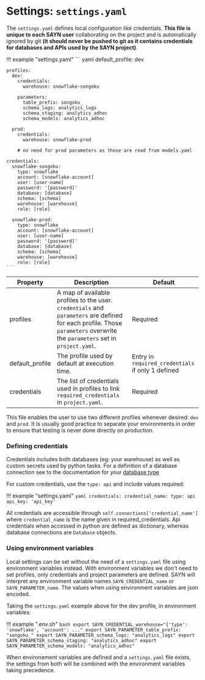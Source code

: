 # Settings: `settings.yaml`

The `settings.yaml` defines local configuration like credentials. **This file is unique to each SAYN user**
collaborating on the project and is automatically ignored by git **(it should never be pushed to git as
it contains credentials for databases and APIs used by the SAYN project)**.

!!! example "settings.yaml"
    ``` yaml
    default_profile: dev
    
    profiles:
      dev:
        credentials:
          warehouse: snowflake-songoku
    
        parameters:
          table_prefix: songoku_
          schema_logs: analytics_logs
          schema_staging: analytics_adhoc
          schema_models: analytics_adhoc
    
      prod:
        credentials:
          warehouse: snowflake-prod
    
        # no need for prod parameters as those are read from models.yaml
    
    credentials:
      snowflake-songoku:
        type: snowflake
        account: [snowflake-account]
        user: [user-name]
        password: '[password]'
        database: [database]
        schema: [schema]
        warehouse: [warehouse]
        role: [role]
    
      snowflake-prod:
        type: snowflake
        account: [snowflake-account]
        user: [user-name]
        password: '[password]'
        database: [database]
        schema: [schema]
        warehouse: [warehouse]
        role: [role]
    ```

| Property | Description | Default |
| -------- | ----------- | -------- |
| profiles | A map of available profiles to the user. `credentials` and `parameters` are defined for each profile. Those `parameters` overwrite the `parameters` set in `project.yaml`. | Required |
| default_profile | The profile used by default at execution time. | Entry in `required_credentials` if only 1 defined |
| credentials | The list of credentials used in profiles to link `required_credentials` in `project.yaml`. | Required |

This file enables the user to use two different profiles whenever desired: `dev` and `prod`. It is
usually good practice to separate your environments in order to ensure that testing is never done directly
on production.

### Defining credentials

Credentials includes both databases (eg: your warehouse) as well as custom secrets used by python tasks.
For a definition of a database connection see to the documentation for your
[database type](../databases/overview.md)

For custom credentials, use the `type: api` and include values required:

!!! example "settings.yaml"
    ```yaml
    credentials:
      credential_name:
        type: api
        api_key: 'api_key'
    ```

All credentials are accessible through `self.connections['credential_name']` where `credential_name` is the
name given in required_credentials. Api credentials when accessed in python are defined as dictionary,
whereas database connections are `Database` objects.

### Using environment variables

Local settings can be set without the need of a `settings.yaml` file using environment variables instead.
With environment variables we don't need to set profiles, only credentials and project parameters are
defined. SAYN will interpret any environment variable names `SAYN_CREDENTIAL_name` or `SAYN_PARAMETER_name`.
The values when using environment variables are json encoded.

Taking the `settings.yaml` example above for the dev profile, in environment variables:

!!! example ".env.sh"
    ```bash
    export SAYN_CREDENTIAL_warehouse="{'type': 'snowflake', 'account': ..."
    export SAYN_PARAMETER_table_prefix: "songoku_"
    export SAYN_PARAMETER_schema_logs: "analytics_logs"
    export SAYN_PARAMETER_schema_staging: "analytics_adhoc"
    export SAYN_PARAMETER_schema_models: "analytics_adhoc"
    ```

When environement variables are defined and a `settings.yaml` file exists, the settings from both will
be combined with the environment variables taking precedence.
